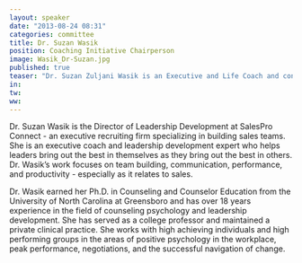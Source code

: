 ```yaml
---
layout: speaker
date: "2013-08-24 08:31"
categories: committee
title: Dr. Suzan Wasik
position: Coaching Initiative Chairperson
image: Wasik_Dr-Suzan.jpg
published: true
teaser: "Dr. Suzan Zuljani Wasik is an Executive and Life Coach and consultant with over 17 years experience in the field of positive change. Whether working with individuals, groups, corporations, or communities, she helps clients get unstuck in current limiting beliefs, situations, and circumstances by helping them build strategic bridges to change and transformation."
in:
tw:
ww: 
---
```


Dr. Suzan Wasik is the Director of Leadership Development at SalesPro Connect - an executive recruiting firm specializing in building sales teams.  She is an executive coach and leadership development expert who helps leaders bring out the best in themselves as they bring out the best in others.  Dr. Wasik’s work focuses on team building,  communication, performance, and productivity - especially as it relates to sales. 

Dr. Wasik earned her Ph.D. in Counseling and Counselor Education from the University of North Carolina at Greensboro and has over 18 years experience in the field of counseling psychology and leadership development. She has served as a college professor and maintained a private clinical practice.  She works with high achieving individuals and high performing groups in the areas of positive psychology in the workplace, peak performance, negotiations, and the successful navigation of change. 
